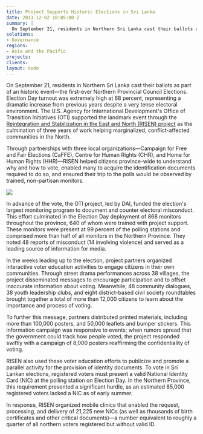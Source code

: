 ```yaml
---
title: Project Supports Historic Elections in Sri Lanka
date: 2013-12-02 18:05:00 Z
summary: |
  On September 21, residents in Northern Sri Lanka cast their ballots as part of an historic event—the first-ever Northern Provincial Council Elections. Election Day turnout was extremely high at 68 percent, representing a dramatic increase from previous years despite a very tense electoral environment.
solutions:
- Governance
regions:
- Asia and the Pacific
projects:
clients:
layout: node
---
```

On September 21, residents in Northern Sri Lanka cast their ballots as part of an historic event—the first-ever Northern Provincial Council Elections. Election Day turnout was extremely high at 68 percent, representing a dramatic increase from previous years despite a very tense electoral environment. The U.S. Agency for International Development's Office of Transition Initiatives (OTI) supported the landmark event through the [Reintegration and Stabilization in the East and North (RISEN) project][1] as the culmination of three years of work helping marginalized, conflict-affected communities in the North.

Through partnerships with three local organizations—Campaign for Free and Fair Elections (CaFFE), Centre for Human Rights (CHR), and Home for Human Rights (HHR)—RISEN helped citizens province-wide to understand why and how to vote, enabled many to acquire the identification documents required to do so, and ensured their trip to the polls would be observed by trained, non-partisan monitors.

![][2]

In advance of the vote, the OTI project, led by DAI, funded the election's largest monitoring program to document and counter electoral misconduct. This effort culminated in the Election Day deployment of 868 monitors throughout the province, 640 of whom were trained with project support. These monitors were present at 99 percent of the polling stations and comprised more than half of all monitors in the Northern Province. They noted 48 reports of misconduct (14 involving violence) and served as a leading source of information for media.

In the weeks leading up to the election, project partners organized interactive voter education activities to engage citizens in their own communities. Through street drama performances across 38 villages, the project disseminated messages to encourage participation and to offset inaccurate information about voting. Meanwhile, 48 community dialogues, 38 youth leadership clubs, and eight district-based civil society roundtables brought together a total of more than 12,000 citizens to learn about the importance and process of voting.

To further this message, partners distributed printed materials, including more than 100,000 posters, and 50,000 leaflets and bumper stickers. This information campaign was responsive to events; when rumors spread that the government could track how people voted, the project responded swiftly with a campaign of 8,000 posters reaffirming the confidentiality of voting.

RISEN also used these voter education efforts to publicize and promote a parallel activity for the provision of identity documents. To vote in Sri Lankan elections, registered voters must present a valid National Identity Card (NIC) at the polling station on Election Day. In the Northern Province, this requirement presented a significant hurdle, as an estimated 85,000 registered voters lacked a NIC as of early summer.

In response, RISEN organized mobile clinics that enabled the request, processing, and delivery of 21,225 new NICs (as well as thousands of birth certificates and other critical documents)—a number equivalent to roughly a quarter of all northern voters registered but without valid ID.

[1]: /our-work/projects/sri-lanka-reintegration-and-stabilization-east-and-north-risen
[2]: /assets/images/news/RISENnews.jpg
